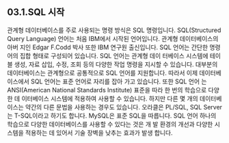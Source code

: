 ## 03.1.SQL 시작 
관계형 데이터베이스를 주로 사용되는 명령 방식은 SQL 명령입니다. SQL(Structured Query Language) 언어는 처음 IBM에서 시작된 언어입니다. 관계형 데이터베이스의 아버 지인 Edgar F.Codd 박사 또한 IBM 연구원 출신입니다. 
SQL 언어는 간단한 명령어의 집합 형태로 구성되어 있습니다. SQL 언어는 관계형 데이 터베이스 시스템에 테이블 생성, 자료 삽입, 수정, 조회 등의 다양한 작업 명령을 지시할 수 있습니다. 
대부분의 데이터베이스는 관계형으로 공통적으로 SQL 언어를 지원합니다. 따라서 이제 데이터베이스에서 SQL 언어는 표준 언어로 자리를 잡아 가고 있습니다. 또한 SQL 언어 는 ANSI(American National Standards Institute) 표준을 따라 한 번의 학습으로 다양한 데 이터베이스 시스템에 적용하여 사용할 수 있습니다. 하지만 다른 몇 개의 데이터베이스는 약간의 다른 문법을 사용하는 경우도 있습니다. 
오라클은 PL/SQL, SQL Server 는 T-SQL이라고 하기도 합니다. MySQL은 표준 SQL을 따릅니다. SQL 언어 하나의 학습으로 다양한 데이터베이스를 사용할 수 있다는 것은 개 발 환경의 개선과 다양한 시스템을 적용하는 데 있어서 기술 장벽을 낮추는 효과가 발생 합니다. 